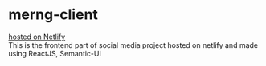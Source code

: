 # merng-client
[hosted on Netlify](https://social-media797.netlify.app/) <br>
This is the frontend part of social media project hosted on netlify and made using ReactJS, Semantic-UI
